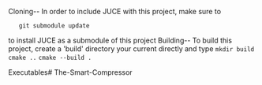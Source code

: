 Cloning--
In order to include JUCE with this project, make sure to 
```git submodule init
   git submodule update
```
to install JUCE as a submodule of this project
Building--
To build this project, create a 'build' directory your current directly and type
``` mkdir build ```
``` cmake .. ```
``` cmake --build . ```

Executables#   T h e - S m a r t - C o m p r e s s o r  
 